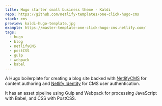 ```yaml
---
title: Hugo starter small business theme - Kaldi
repo: https://github.com/netlify-templates/one-click-hugo-cms
stack: cms
preview: kaldi-hugo-template.jpg
example: https://master-template-one-click-hugo-cms.netlify.com/
tags:
  - hugo
  - blog
  - netlifyCMS
  - postCSS
  - gulp
  - webpack
  - babel
---
```


A Hugo boilerplate for creating a blog site backed with [NetlifyCMS](https://www.netlifycms.org) for content authoring and [Netlify Identity](https://www.netlify.com/docs/identity/) for CMS user authentication.

It has an asset pipeline using Gulp and Webpack for processing JavaScript with Babel, and CSS with PostCSS.
